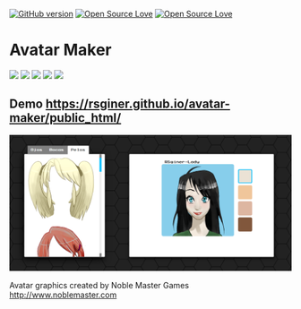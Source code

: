 [![GitHub version](https://badge.fury.io/gh/RSginer%2Favatar-maker.svg)](https://badge.fury.io/gh/RSginer%2Favatar-maker)
[![Open Source Love](https://badges.frapsoft.com/os/v1/open-source.svg?v=102)](https://github.com/RSginer/avatar-maker/blob/master/LICENSE.md)
[![Open Source Love](https://badges.frapsoft.com/os/mit/mit.svg?v=102)](https://github.com/RSginer/avatar-maker/blob/master/LICENSE.md)

# Avatar Maker
<img src="http://opengameart.org/sites/default/files/styles/medium/public/Sample15.png">
<img src="http://opengameart.org/sites/default/files/styles/medium/public/Sample05.png">
<img src="http://opengameart.org/sites/default/files/styles/medium/public/Sample10.png">
<img src="http://opengameart.org/sites/default/files/styles/medium/public/Sample01.png">
<img src="http://opengameart.org/sites/default/files/styles/medium/public/Sample14.png">
<h2>Demo <a href="https://rsginer.github.io/avatar-maker/public_html/">https://rsginer.github.io/avatar-maker/public_html/</a></h2>

<img src= "https://raw.githubusercontent.com/RSginer/avatar-maker/master/public_html/sreenshot.PNG">

Avatar graphics created by Noble Master Games   http://www.noblemaster.com 
